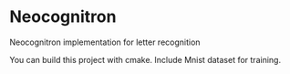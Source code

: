 # Neocognitron
Neocognitron implementation for letter recognition

You can build this project with cmake. 
Include Mnist dataset for training.
